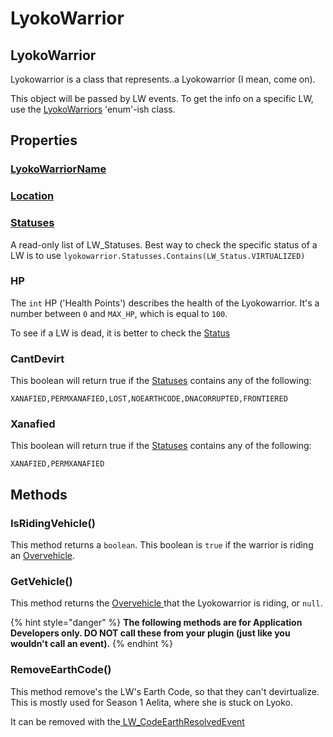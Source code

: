 # LyokoWarrior

## LyokoWarrior

Lyokowarrior is a class that represents..a Lyokowarrior \(I mean, come on\).

This object will be passed by LW events. To get the info on a specific LW, use the [LyokoWarriors](https://github.com/LyokoAPI/LyokoAPIDoc/tree/a5b2e71d661b5e232a313d2e947906767206bc6f/docs/LyokoAPI/VirtualEntities/LyokoWarrior/Lyokowarriors.md) 'enum'-ish class.

## Properties

### [LyokoWarriorName](lyokowarriorname.md)

### [Location](../../realworld/location/genericlocation.md)

### [Statuses](lw_status.md)

A read-only list of LW\_Statuses. Best way to check the specific status of a LW is to use `lyokowarrior.Statusses.Contains(LW_Status.VIRTUALIZED)`

### HP

The `int` HP \('Health Points'\) describes the health of the Lyokowarrior. It's a number between `0` and `MAX_HP`, which is equal to `100`.

To see if a LW is dead, it is better to check the [Status](lw_status.md)

### CantDevirt

This boolean will return true if the [Statuses](lw_status.md) contains any of the following:

```text
XANAFIED,PERMXANAFIED,LOST,NOEARTHCODE,DNACORRUPTED,FRONTIERED
```

### Xanafied

This boolean will return true if the [Statuses](lw_status.md) contains any of the following:

```text
XANAFIED,PERMXANAFIED
```

## Methods

### IsRidingVehicle\(\)

This method returns a `boolean`. This boolean is `true` if the warrior is riding an [Overvehicle](../overvehicle/overvehicle.md).

### GetVehicle\(\)

This method returns the [Overvehicle ](../overvehicle/overvehicle.md#dummy)that the Lyokowarrior is riding, or `null`.

{% hint style="danger" %}
**The following methods are for Application Developers only. DO NOT call these from your plugin \(just like you wouldn't call an event\).**
{% endhint %}

### RemoveEarthCode\(\)

This method remove's the LW's Earth Code, so that they can't devirtualize.   
This is mostly used for Season 1 Aelita, where she is stuck on Lyoko.

It can be removed with the[ LW\_CodeEarthResolvedEvent](../../events/lwevents/lw_codeearthresolvedevent.md)

